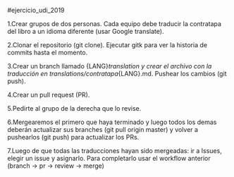 #ejercicio_udi_2019

1.Crear grupos de dos personas. Cada equipo debe traducir la contratapa del libro a un idioma diferente (usar Google translate).

2.Clonar el repositorio (git clone). Ejecutar gitk para ver la historia de commits hasta el momento.

3.Crear un branch llamado {LANG}_translation y crear el archivo con la traducción en translations/contratapa_{LANG}.md. Pushear los cambios (git push).

4.Crear un pull request (PR).

5.Pedirte al grupo de la derecha que lo revise.

6.Mergearemos el primero que haya terminado y luego todos los demas deberán actualizar sus branches (git pull origin master) y volver a pushearlos (git push) para actualizar los PRs.

7.Luego de que todas las traducciones hayan sido mergeadas: ir a Issues, elegir un issue y asignarlo. Para completarlo usar el workflow anterior (branch -> pr -> review -> merge)
